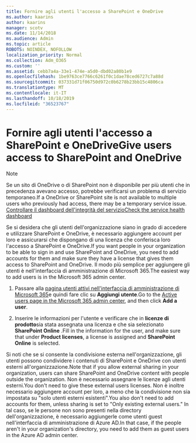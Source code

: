 ```yaml
---
title: Fornire agli utenti l'accesso a SharePoint e OneDrive
ms.author: kaarins
author: kaarins
manager: scotv
ms.date: 11/14/2018
ms.audience: Admin
ms.topic: article
ROBOTS: NOINDEX, NOFOLLOW
localization_priority: Normal
ms.collection: Adm_O365
ms.custom: ''
ms.assetid: cebb7a4a-33e1-474e-a5d0-dbd02a80b1e9
ms.openlocfilehash: 1be9763ce7766c6261f0c1dae78ced6727c7a88d
ms.sourcegitcommit: 037331d71f06750d972c0b6278b23bb15c4806ca
ms.translationtype: MT
ms.contentlocale: it-IT
ms.lasthandoff: 10/18/2019
ms.locfileid: "36523767"
---
```

# <a name="give-users-access-to-sharepoint-and-onedrive"></a><span data-ttu-id="c3f60-102">Fornire agli utenti l'accesso a SharePoint e OneDrive</span><span class="sxs-lookup"><span data-stu-id="c3f60-102">Give users access to SharePoint and OneDrive</span></span>

> [!NOTE]
> <span data-ttu-id="c3f60-103">Se un sito di OneDrive o di SharePoint non è disponibile per più utenti che in precedenza avevano accesso, potrebbe verificarsi un problema di servizio temporaneo.</span><span class="sxs-lookup"><span data-stu-id="c3f60-103">If a OneDrive or SharePoint site is not available to multiple users who previously had access, there may be a temporary service issue.</span></span> [<span data-ttu-id="c3f60-104">Controllare il dashboard dell'integrità del servizio</span><span class="sxs-lookup"><span data-stu-id="c3f60-104">Check the service health dashboard</span></span>](https://portal.office.com/adminportal/home#/servicehealth)
  
<span data-ttu-id="c3f60-105">Se si desidera che gli utenti dell'organizzazione siano in grado di accedere e utilizzare SharePoint e OneDrive, è necessario aggiungere account per loro e assicurarsi che dispongano di una licenza che conferisca loro l'accesso a SharePoint e OneDrive.</span><span class="sxs-lookup"><span data-stu-id="c3f60-105">If you want people in your organization to be able to sign in and use SharePoint and OneDrive, you need to add accounts for them and make sure they have a license that gives them access to SharePoint and OneDrive.</span></span> <span data-ttu-id="c3f60-106">Il modo più semplice per aggiungere gli utenti è nell'interfaccia di amministrazione di Microsoft 365.</span><span class="sxs-lookup"><span data-stu-id="c3f60-106">The easiest way to add users is in the Microsoft 365 admin center.</span></span>
  
1. <span data-ttu-id="c3f60-107">Passare alla [pagina utenti attivi nell'interfaccia di amministrazione di Microsoft 365](https://portal.office.com/adminportal/home#/users)e quindi fare clic su **Aggiungi utente**.</span><span class="sxs-lookup"><span data-stu-id="c3f60-107">Go to the [Active users page in the Microsoft 365 admin center](https://portal.office.com/adminportal/home#/users), and then click **Add a user**.</span></span>
    
2. <span data-ttu-id="c3f60-108">Inserire le informazioni per l'utente e verificare che in **licenze di prodotto**sia stata assegnata una licenza e che sia selezionato **SharePoint Online** .</span><span class="sxs-lookup"><span data-stu-id="c3f60-108">Fill in the information for the user, and make sure that under **Product licenses**, a license is assigned and **SharePoint Online** is selected.</span></span> 
    
<span data-ttu-id="c3f60-109">Si noti che se si consente la condivisione esterna nell'organizzazione, gli utenti possono condividere i contenuti di SharePoint e OneDrive con utenti esterni all'organizzazione.</span><span class="sxs-lookup"><span data-stu-id="c3f60-109">Note that if you allow external sharing in your organization, users can share SharePoint and OneDrive content with people outside the organization.</span></span> <span data-ttu-id="c3f60-110">Non è necessario assegnare le licenze agli utenti esterni.</span><span class="sxs-lookup"><span data-stu-id="c3f60-110">You don't need to give these external users licenses.</span></span> <span data-ttu-id="c3f60-111">Non è inoltre necessario aggiungere account per loro, a meno che la condivisione non sia impostata su "solo utenti esterni esistenti".</span><span class="sxs-lookup"><span data-stu-id="c3f60-111">You also don't need to add accounts for them, unless sharing is set to "Only existing external users."</span></span> <span data-ttu-id="c3f60-112">In tal caso, se le persone non sono presenti nella directory dell'organizzazione, è necessario aggiungerle come utenti guest nell'interfaccia di amministrazione di Azure AD.</span><span class="sxs-lookup"><span data-stu-id="c3f60-112">In that case, if the people aren't in your organization's directory, you need to add them as guest users in the Azure AD admin center.</span></span>
  

